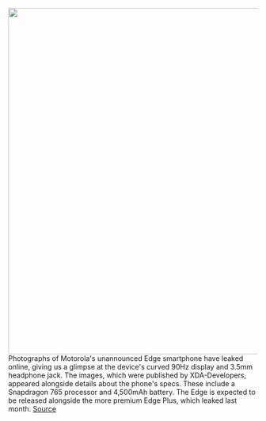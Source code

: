 <img src='https://cdn.vox-cdn.com/thumbor/7SZBg9ed0vjZ80QWB_ZAWIHLPyU=/0x0:1611x1074/1200x800/filters:focal(678x409:934x665)/cdn.vox-cdn.com/uploads/chorus_image/image/66507095/Motorola_Edge_Featured_Image_1066759747.0.jpg' width='700px' /><br/>
Photographs of Motorola's unannounced Edge smartphone have leaked online, giving us a glimpse at the device's curved 90Hz display and 3.5mm headphone jack. The images, which were published by XDA-Developers, appeared alongside details about the phone's specs. These include a Snapdragon 765 processor and 4,500mAh battery. The Edge is expected to be released alongside the more premium Edge Plus, which leaked last month.
<a href='https://www.theverge.com/2020/3/16/21181636/motorola-edge-specs-features-curved-display-triple-camera-headphone-jack-expandable-storage'> Source <a/>
